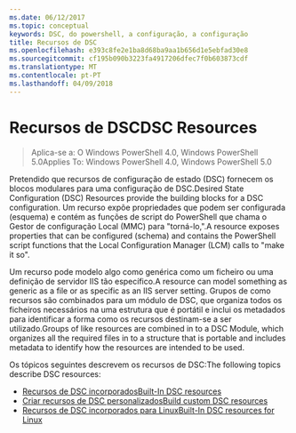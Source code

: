 ```yaml
---
ms.date: 06/12/2017
ms.topic: conceptual
keywords: DSC, do powershell, a configuração, a configuração
title: Recursos de DSC
ms.openlocfilehash: e393c8fe2e1ba8d68ba9aa1b656d1e5ebfad30e8
ms.sourcegitcommit: cf195b090b3223fa4917206dfec7f0b603873cdf
ms.translationtype: MT
ms.contentlocale: pt-PT
ms.lasthandoff: 04/09/2018
---
```

# <a name="dsc-resources"></a><span data-ttu-id="5f1c2-103">Recursos de DSC</span><span class="sxs-lookup"><span data-stu-id="5f1c2-103">DSC Resources</span></span>

><span data-ttu-id="5f1c2-104">Aplica-se a: O Windows PowerShell 4.0, Windows PowerShell 5.0</span><span class="sxs-lookup"><span data-stu-id="5f1c2-104">Applies To: Windows PowerShell 4.0, Windows PowerShell 5.0</span></span>

<span data-ttu-id="5f1c2-105">Pretendido que recursos de configuração de estado (DSC) fornecem os blocos modulares para uma configuração de DSC.</span><span class="sxs-lookup"><span data-stu-id="5f1c2-105">Desired State Configuration (DSC) Resources provide the building blocks for a DSC configuration.</span></span> <span data-ttu-id="5f1c2-106">Um recurso expõe propriedades que podem ser configurada (esquema) e contém as funções de script do PowerShell que chama o Gestor de configuração Local (MMC) para "torná-lo,".</span><span class="sxs-lookup"><span data-stu-id="5f1c2-106">A resource exposes properties that can be configured (schema) and contains the PowerShell script functions that the Local Configuration Manager (LCM) calls to "make it so".</span></span>

<span data-ttu-id="5f1c2-107">Um recurso pode modelo algo como genérica como um ficheiro ou uma definição de servidor IIS tão específico.</span><span class="sxs-lookup"><span data-stu-id="5f1c2-107">A resource can model something as generic as a file or as specific as an IIS server setting.</span></span>  <span data-ttu-id="5f1c2-108">Grupos de como recursos são combinados para um módulo de DSC, que organiza todos os ficheiros necessários na uma estrutura que é portátil e inclui os metadados para identificar a forma como os recursos destinam-se a ser utilizado.</span><span class="sxs-lookup"><span data-stu-id="5f1c2-108">Groups of like resources are combined in to a DSC Module, which organizes all the required files in to a structure that is portable and includes metadata to identify how the resources are intended to be used.</span></span>

<span data-ttu-id="5f1c2-109">Os tópicos seguintes descrevem os recursos de DSC:</span><span class="sxs-lookup"><span data-stu-id="5f1c2-109">The following topics describe DSC resources:</span></span>

- [<span data-ttu-id="5f1c2-110">Recursos de DSC incorporados</span><span class="sxs-lookup"><span data-stu-id="5f1c2-110">Built-In DSC resources</span></span>](builtInResource.md)
- [<span data-ttu-id="5f1c2-111">Criar recursos de DSC personalizados</span><span class="sxs-lookup"><span data-stu-id="5f1c2-111">Build custom DSC resources</span></span>](authoringResource.md)
- [<span data-ttu-id="5f1c2-112">Recursos de DSC incorporados para Linux</span><span class="sxs-lookup"><span data-stu-id="5f1c2-112">Built-In DSC resources for Linux</span></span>](lnxBuiltInResources.md)